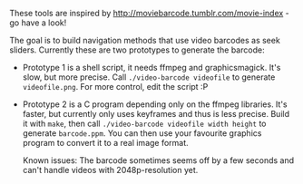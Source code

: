 These tools are inspired by http://moviebarcode.tumblr.com/movie-index - go
have a look!

The goal is to build navigation methods that use video barcodes as seek
sliders. Currently these are two prototypes to generate the barcode:

- Prototype 1 is a shell script, it needs ffmpeg and graphicsmagick. It's slow,
  but more precise. Call `./video-barcode videofile` to generate
  `videofile.png`. For more control, edit the script :P
- Prototype 2 is a C program depending only on the ffmpeg libraries. It's
  faster, but currently only uses keyframes and thus is less precise. Build it
  with `make`, then call `./video-barcode videofile width height` to generate
  `barcode.ppm`. You can then use your favourite graphics program to convert it
  to a real image format.

  Known issues: The barcode sometimes seems off by a few seconds and can't
  handle videos with 2048p-resolution yet.
